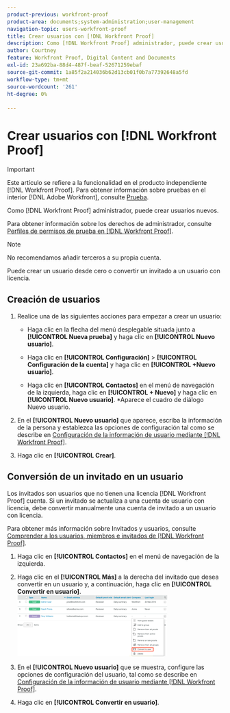 ```yaml
---
product-previous: workfront-proof
product-area: documents;system-administration;user-management
navigation-topic: users-workfront-proof
title: Crear usuarios con [!DNL Workfront Proof]
description: Como [!DNL Workfront Proof] administrador, puede crear usuarios nuevos.
author: Courtney
feature: Workfront Proof, Digital Content and Documents
exl-id: 23a692ba-88d4-487f-beaf-52671259ebaf
source-git-commit: 1a85f2a214036b62d13cb01f0b7a77392648a5fd
workflow-type: tm+mt
source-wordcount: '261'
ht-degree: 0%

---
```


# Crear usuarios con [!DNL Workfront Proof]

>[!IMPORTANT]
>
>Este artículo se refiere a la funcionalidad en el producto independiente [!DNL Workfront Proof]. Para obtener información sobre pruebas en el interior [!DNL Adobe Workfront], consulte [Prueba](../../../review-and-approve-work/proofing/proofing.md).

Como [!DNL Workfront Proof] administrador, puede crear usuarios nuevos.

Para obtener información sobre los derechos de administrador, consulte [Perfiles de permisos de prueba en [!DNL Workfront Proof]](../../../workfront-proof/wp-acct-admin/account-settings/proof-perm-profiles-in-wp.md).

>[!NOTE]
>
>No recomendamos añadir terceros a su propia cuenta.

Puede crear un usuario desde cero o convertir un invitado a un usuario con licencia.

## Creación de usuarios

1. Realice una de las siguientes acciones para empezar a crear un usuario:

   * Haga clic en la flecha del menú desplegable situada junto a **[!UICONTROL Nueva prueba]** y haga clic en **[!UICONTROL Nuevo usuario]**.

   * Haga clic en **[!UICONTROL Configuración]** > **[!UICONTROL Configuración de la cuenta]** y haga clic en **[!UICONTROL +Nuevo usuario]**.

   * Haga clic en **[!UICONTROL Contactos]** en el menú de navegación de la izquierda, haga clic en **[!UICONTROL + Nuevo]** y haga clic en **[!UICONTROL Nuevo usuario]**.
*Aparece el cuadro de diálogo Nuevo usuario.

1. En el **[!UICONTROL Nuevo usuario]** que aparece, escriba la información de la persona y establezca las opciones de configuración tal como se describe en [Configuración de la información de usuario mediante [!DNL Workfront Proof]](../../../workfront-proof/wp-mnguserscontacts/users/configure-user-info.md).

1. Haga clic en **[!UICONTROL Crear]**.

## Conversión de un invitado en un usuario

Los invitados son usuarios que no tienen una licencia [!DNL Workfront Proof] cuenta. Si un invitado se actualiza a una cuenta de usuario con licencia, debe convertir manualmente una cuenta de invitado a un usuario con licencia.

Para obtener más información sobre Invitados y usuarios, consulte [Comprender a los usuarios, miembros e invitados de [!DNL Workfront Proof]](../../../workfront-proof/wp-mnguserscontacts/contacts/use-members-guests.md).

1. Haga clic en **[!UICONTROL Contactos]** en el menú de navegación de la izquierda.
1. Haga clic en el **[!UICONTROL Más]** a la derecha del invitado que desea convertir en un usuario y, a continuación, haga clic en **[!UICONTROL Convertir en usuario]**.
   ![Captura de pantalla de 2018-03-30_14-08-35.png](assets/screenshot-2018-03-30-14-08-35-350x143.png)

1. En el **[!UICONTROL Nuevo usuario]** que se muestra, configure las opciones de configuración del usuario, tal como se describe en [Configuración de la información de usuario mediante [!DNL Workfront Proof]](../../../workfront-proof/wp-mnguserscontacts/users/configure-user-info.md).

1. Haga clic en **[!UICONTROL Convertir en usuario]**.
